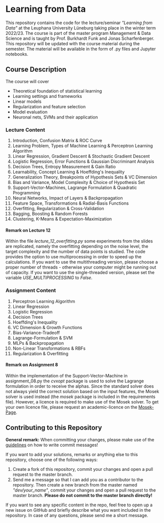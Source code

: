 # Learning from Data

This repository contains the code for the lecture/seminar *"Learning from Data"* at the Leuphana University Lüneburg
taking place in the winter term 2022/23. The course is part of the master program Management & Data Science and is
taught by Prof. Burkhardt Funk and Jonas Scharfenberger. This repository will be updated with the course material during
the semester. The material will be available in the form of .py files and Jupyter notebooks.

## Course Description

The course will cover

- Theoretical foundation of statistical learning
- Learning settings and frameworks
- Linear models
- Regularization and feature selection
- Model evaluation
- Neuronal nets, SVMs and their application

### Lecture Content

1. Introduction, Confusion Matrix & ROC Curve
2. Learning Problem, Types of Machine Learning & Perceptron Learning Algorithm
3. Linear Regression, Gradient Descent & Stochastic Gradient Descent
4. Logistic Regression, Error Functions & Gaussian Discriminant Analysis
5. Decision Trees, Entropy Measurement & Gain Ratio
6. Learnability, Concept Learning & Hoeffding's Inequality
7. Generalization Theory, Breakpoints of Hypothesis Sets & VC Dimension
8. Bias and Variance, Model Complexity & Choice of Hypothesis Set
9. Support-Vector-Machines, Lagrange Formulation & Quadratic Programming
10. Neural Networks, Impact of Layers & Backpropagation
11. Feature Space, Transformations & Radial-Basis Functions
12. Overfitting, Regularization & Cross-Validation
13. Bagging, Boosting & Random Forests
14. Clustering, K-Means & Expectation-Maximization

#### Remark on Lecture 12

Within the file *lecture_12_overfitting.py* some experiments from the slides are replicated, namely the overfitting
depending on the noise level, the target complexity and the number of data points is studied. The code provides the
option to use multiprocessing in order to speed up the calculations. If you want to use the multithreading version,
please choose a proper number of threads - otherwise your computer might be running out of capacity. If you want to use
the single-threaded version, please set the variable *USE_MULTIPROCESSING* to *False*.

### Assignment Content

1. Perceptron Learning Algorithm
2. Linear Regression
3. Logistic Regression
4. Decision Trees
5. Hoeffding's Inequality
6. VC Dimension & Growth Functions
7. Bias-Variance-Tradeoff
8. Lagrange-Formulation & SVM
9. MLPs & Backpropagation
10. Non-Linear Transformations & RBFs
11. Regularization & Overfitting

#### Remark on Assignment 8

Within the implementation of the Support-Vector-Machine in assignment_08.py the *cvxopt* package is used to solve the
Lagrange formulation in order to receive the alphas. Since the standard solver does not always yield the correct
solution based on the input features, the Mosek solver is used instead (the *mosek* package is included in the
requirements file). However, a licence is required to make use of the Mosek solver. To get your own licence file, please
request an academic-licence on the [Mosek-Page](https://www.mosek.com/products/academic-licenses/).

## Contributing to this Repository

**General remark:** When committing your changes, please make use of the [guidelines](https://gist.github.com/robertpainsi/b632364184e70900af4ab688decf6f53) on how to write commit messages!

If you want to add your solutions, remarks or anything else to this repository, choose one of the following ways:

1. Create a fork of this repository, commit your changes and open a pull request to the master branch.
2. Send me a message so that I can add you as a contributor to the repository. Then create a new branch from the master named *"dev/your_name"*, commit your changes and open a pull request to the master branch. **Please do not commit to the master branch directly!**

If you want to see any specific content in the repo, feel free to open up a new issue on GitHub and briefly describe what you want included in the repository. In case of any questions, please send me a short message.
